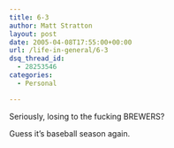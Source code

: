```yaml
---
title: 6-3
author: Matt Stratton
layout: post
date: 2005-04-08T17:55:00+00:00
url: /life-in-general/6-3
dsq_thread_id:
  - 28253546
categories:
  - Personal

---
```

Seriously, losing to the fucking BREWERS?

Guess it&#8217;s baseball season again.
